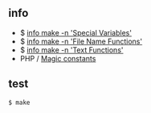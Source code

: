 

## info

* $ [info make -n 'Special Variables'](https://www.gnu.org/software/make/manual/html_node/Special-Variables.html)
* $ [info make -n 'File Name Functions'](https://www.gnu.org/software/make/manual/html_node/File-Name-Functions.html)
* $ [info make -n 'Text Functions'](https://www.gnu.org/software/make/manual/html_node/Text-Functions.html)
* PHP / [Magic constants](http://php.net/manual/en/language.constants.predefined.php)


## test

``` sh
$ make
```
